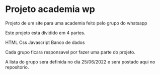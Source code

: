 # Projeto academia wp
Projeto de um site para uma academia feito pelo grupo do whatsapp

Este projeto esta dividido em 4 partes. 

HTML 
Css
Javascript
Banco de dados


Cada grupo ficara responsavel por fazer uma parte do projeto. 

A lista do grupo sera definida no dia 25/06/2022
e sera postado aqui no repositorio. 
